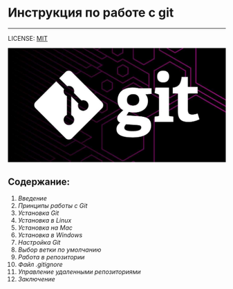 # Инструкция по работе с git
-----
LICENSE: [MIT](./license.md)

![git-logo](./assets/git.jpeg)

## **Содержание:**

1. *Введение*
2. *Принципы работы с Git*
3. *Установка Git*
4. *Установка в Linux*
5. *Установка на Mac*
6. *Установка в Windows*
7. *Настройка Git*
8. *Выбор ветки по умолчанию*
9. *Работа в репозитории*
10. *Файл .gitignore*
11. *Управление удаленными репозиториями*
12. *Заключение*


